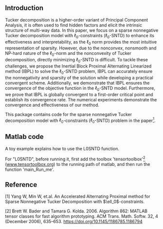 ## Introduction
Tucker decomposition is a higher-order variant of Principal Component Analysis, it is often used to find hidden factors and elicit the intrinsic structure of multi-way data. In this paper, we focus on a sparse nonnegative  Tucker decomposition  model with $\ell_0$-constraints ($\ell_0$-SNTD) to enhance its effectiveness and interpretability, as the $\ell_0$ norm provides the most intuitive representation of sparsity. However, due to the nonconvex, nonsmooth and NP-hard nature of the $\ell_0$-norm and the nonconvexity of Tucker decomposition, directly minimizing $\ell_0$-SNTD is difficult. To tackle these challenges, we propose the Inertial Block Proximal Alternating Linearized method (IBPL) to solve the $\ell_0$-SNTD problem, IBPL can accurately ensure the nonnegativity and sparsity of the solution while developing a practical convergent scheme. Additionally, we demonstrate that IBPL ensures the convergence of the objective function in the $\ell_0$-SNTD model. Furthermore, we prove that IBPL is globally convergent to a first-order critical point and establish its convergence rate.  The numerical experiments demonstrate the convergence and effectiveness of our method. 

This package contains code for the sparse nonnegative  Tucker decomposition  model with $\ell_0$-constraints ($\ell_0$-SNTD) problem in the paper[<sup>1</sup>](#refer-id). 

## Matlab code
A toy example explains how to use the L0SNTD function. 

For "L0SNTD", before running it, first add the toolbox 'tensortoolbox'[<sup>2</sup>](#refer-id) (www.tensortoolbox.org) to the running path of matlab, and then run the function 'main_Run_me'. 
 

## Reference
<div id="refer-id"></div>
[1] Yang W, Min W, et.al. An Accelerated Alternating Proximal method for Sparse Nonnegative Tucker Decomposition with $\ell_0$-constraints.

[2] Brett W. Bader and Tamara G. Kolda. 2006. Algorithm 862: MATLAB tensor classes for fast algorithm prototyping. ACM Trans. Math. Softw. 32, 4 (December 2006), 635–653. https://doi.org/10.1145/1186785.1186794
